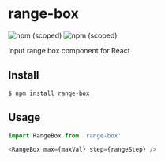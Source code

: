 # range-box
![npm (scoped)](https://img.shields.io/badge/npm-v1.0.0-blue.svg)
![npm (scoped)](https://img.shields.io/github/license/aslihanozfidan/range-box.svg)

Input range box component for React

## Install

```
$ npm install range-box
```

## Usage

```javascript
import RangeBox from 'range-box'

<RangeBox max={maxVal} step={rangeStep} />
```